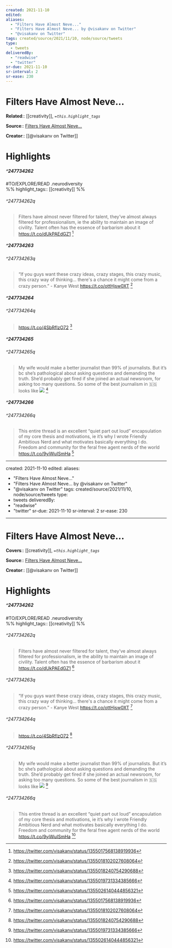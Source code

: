 ```yaml
---
created: 2021-11-10
edited:
aliases:
  - "Filters Have Almost Neve..."
  - "Filters Have Almost Neve... by @visakanv on Twitter"
  - "@visakanv on Twitter"
tags: created/source/2021/11/10, node/source/tweets
type: 
  - tweets
deliveredBy: 
  - "readwise"
  - "twitter"
sr-due: 2021-11-10
sr-interval: 2
sr-ease: 230
---
```

# Filters Have Almost Neve...

**Related**:: [[creativity]], 
*`=this.highlight_tags`*

**Source**:: [Filters Have Almost Neve...](https://twitter.com/visakanv/status/1355017568138919936)

**Creator**:: [[@visakanv on Twitter]]

# Highlights
##### ^247734262

#TO/EXPLORE/READ .neurodiversity  
%%
highlight_tags:: [[creativity]]
%%

###### ^247734262q

> Filters have almost never filtered for talent, they’ve almost always filtered for professionalism, ie the ability to maintain an image of civility. Talent often has the essence of barbarism about it https://t.co/dUkPAEdGZ1 
  [^247734262]

[^247734262]: https://twitter.com/visakanv/status/1355017568138919936

##### ^247734263

  


###### ^247734263q

> “If you guys want these crazy ideas, crazy stages, this crazy music, this crazy way of thinking… there's a chance it might come from a crazy person.” - Kanye West https://t.co/ottHjsw0XT 
  [^247734263]

[^247734263]: https://twitter.com/visakanv/status/1355018102027608064

##### ^247734264

  


###### ^247734264q

> https://t.co/4SbRfIzO72 
  [^247734264]

[^247734264]: https://twitter.com/visakanv/status/1355018240754290688

##### ^247734265

  


###### ^247734265q

> My wife would make a better journalist than 99% of journalists. But it’s bc she’s pathological about asking questions and demanding the truth. She’d probably get fired if she joined an actual newsroom, for asking too many questions. So some of the best journalism in 🇸🇬 looks like 
> ![](https://pbs.twimg.com/media/Es3_Qg7U0AAs0DK.jpg) 
  [^247734265]

[^247734265]: https://twitter.com/visakanv/status/1355019731334385666

##### ^247734266

  


###### ^247734266q

> This entire thread is an excellent “quiet part out loud” encapsulation of my core thesis and motivations, ie it’s why I wrote Friendly Ambitious Nerd and what motivates basically everything I do. Freedom and community for the feral free agent nerds of the world https://t.co/9yiWuISmHa 
  [^247734266]

[^247734266]: https://twitter.com/visakanv/status/1355026140444856321

---
created: 2021-11-10
edited:
aliases:
  - "Filters Have Almost Neve..."
  - "Filters Have Almost Neve... by @visakanv on Twitter"
  - "@visakanv on Twitter"
tags: created/source/2021/11/10, node/source/tweets
type: 
  - tweets
deliveredBy: 
  - "readwise"
  - "twitter"
sr-due: 2021-11-10
sr-interval: 2
sr-ease: 230
---
# Filters Have Almost Neve...

**Covers**:: [[creativity]], 
*`=this.highlight_tags`*

**Source**:: [Filters Have Almost Neve...](https://twitter.com/visakanv/status/1355017568138919936)

**Creator**:: [[@visakanv on Twitter]]

# Highlights
##### ^247734262

#TO/EXPLORE/READ .neurodiversity  
%%
highlight_tags:: [[creativity]]
%%

###### ^247734262q

> Filters have almost never filtered for talent, they’ve almost always filtered for professionalism, ie the ability to maintain an image of civility. Talent often has the essence of barbarism about it https://t.co/dUkPAEdGZ1 
  [^247734262]

[^247734262]: https://twitter.com/visakanv/status/1355017568138919936




###### ^247734263q

> “If you guys want these crazy ideas, crazy stages, this crazy music, this crazy way of thinking… there's a chance it might come from a crazy person.” - Kanye West https://t.co/ottHjsw0XT 
  [^247734263]

[^247734263]: https://twitter.com/visakanv/status/1355018102027608064




###### ^247734264q

> https://t.co/4SbRfIzO72 
  [^247734264]

[^247734264]: https://twitter.com/visakanv/status/1355018240754290688




###### ^247734265q

> My wife would make a better journalist than 99% of journalists. But it’s bc she’s pathological about asking questions and demanding the truth. She’d probably get fired if she joined an actual newsroom, for asking too many questions. So some of the best journalism in 🇸🇬 looks like 
> ![](https://pbs.twimg.com/media/Es3_Qg7U0AAs0DK.jpg) 
  [^247734265]

[^247734265]: https://twitter.com/visakanv/status/1355019731334385666




###### ^247734266q

> This entire thread is an excellent “quiet part out loud” encapsulation of my core thesis and motivations, ie it’s why I wrote Friendly Ambitious Nerd and what motivates basically everything I do. Freedom and community for the feral free agent nerds of the world https://t.co/9yiWuISmHa 
  [^247734266]

[^247734266]: https://twitter.com/visakanv/status/1355026140444856321

